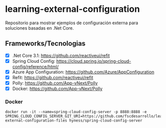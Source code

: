 # learning-external-configuration
Repositorio para mostrar ejemplos de configuración externa para soluciones basadas en .Net Core.

## Frameworks/Tecnologias
 - [x] .Net Core 3.1: https://github.com/reactiveui/refit
 - [x] Spring Cloud Config: https://cloud.spring.io/spring-cloud-config/reference/html/
 - [x] Azure App Configuration: https://github.com/Azure/AppConfiguration
 - [x] Refit: https://github.com/reactiveui/refit
 - [x] Polly: https://github.com/App-vNext/Polly
 - [x] Docker: https://github.com/App-vNext/Polly

### Docker

    docker run -it --name=spring-cloud-config-server -p 8888:8888 -e SPRING_CLOUD_CONFIG_SERVER_GIT_URI=https://github.com/fscdesarrollo/learning-external-configuration-files hyness/spring-cloud-config-server
